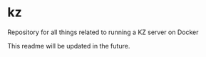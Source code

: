 # kz
Repository for all things related to running a KZ server on Docker

This readme will be updated in the future.